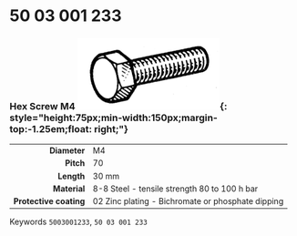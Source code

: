 # 50 03 001 233

### Hex Screw M4 ![](../assets/images/parts/hex_screws.png){: style="height:75px;min-width:150px;margin-top:-1.25em;float: right;"}

|   |   |
|---:|---|
**Diameter** | M4
**Pitch** |70
**Length** |30 mm
**Material** | 8-8 Steel - tensile strength 80 to 100 h bar
**Protective coating** | 02 Zinc plating - Bichromate or phosphate dipping

Keywords `5003001233`, `50 03 001 233`
